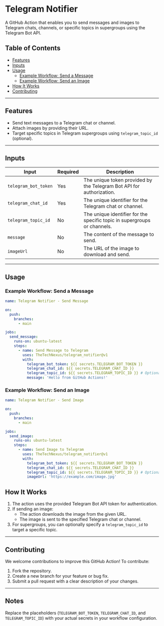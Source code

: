 # Telegram Notifier

A GitHub Action that enables you to send messages and images to Telegram chats, channels, or specific topics in supergroups using the Telegram Bot API.

## Table of Contents

- [Features](#features)
- [Inputs](#inputs)
- [Usage](#usage)
    - [Example Workflow: Send a Message](#example-workflow-send-a-message)
    - [Example Workflow: Send an Image](#example-workflow-send-an-image)
- [How It Works](#how-it-works)
- [Contributing](#contributing)

---

## Features

- Send text messages to a Telegram chat or channel.
- Attach images by providing their URL.
- Target specific topics in Telegram supergroups using `telegram_topic_id` (optional).

---

## Inputs

| Input               | Required | Description                                                                 |
|---------------------|----------|-----------------------------------------------------------------------------|
| `telegram_bot_token` | Yes      | The unique token provided by the Telegram Bot API for authorization.       |
| `telegram_chat_id`   | Yes      | The unique identifier for the Telegram chat or channel.                    |
| `telegram_topic_id`  | No       | The unique identifier for the specific topic in supergroups or channels.   |
| `message`            | No       | The content of the message to send.                                        |
| `imageUrl`           | No       | The URL of the image to download and send.                                 |

---

## Usage

### Example Workflow: Send a Message

```yaml
name: Telegram Notifier - Send Message

on:
  push:
    branches:
      - main

jobs:
  send_message:
    runs-on: ubuntu-latest
    steps:
      - name: Send Message to Telegram
        uses: TheTechNexus/telegram_notifier@v1
        with:
          telegram_bot_token: ${{ secrets.TELEGRAM_BOT_TOKEN }}
          telegram_chat_id: ${{ secrets.TELEGRAM_CHAT_ID }}
          telegram_topic_id: ${{ secrets.TELEGRAM_TOPIC_ID }} # Optional
          message: 'Hello from GitHub Actions!'
```

### Example Workflow: Send an Image

```yaml
name: Telegram Notifier - Send Image

on:
  push:
    branches:
      - main

jobs:
  send_image:
    runs-on: ubuntu-latest
    steps:
      - name: Send Image to Telegram
        uses: TheTechNexus/telegram_notifier@v1
        with:
          telegram_bot_token: ${{ secrets.TELEGRAM_BOT_TOKEN }}
          telegram_chat_id: ${{ secrets.TELEGRAM_CHAT_ID }}
          telegram_topic_id: ${{ secrets.TELEGRAM_TOPIC_ID }} # Optional
          imageUrl: 'https://example.com/image.jpg'
```
## How It Works

1. The action uses the provided Telegram Bot API token for authentication.
2. If sending an image:
    - The action downloads the image from the given URL.
    - The image is sent to the specified Telegram chat or channel.
3. For supergroups, you can optionally specify a `telegram_topic_id` to target a specific topic.

---

## Contributing

We welcome contributions to improve this GitHub Action! To contribute:

1. Fork the repository.
2. Create a new branch for your feature or bug fix.
3. Submit a pull request with a clear description of your changes.

---

## Notes

Replace the placeholders (`TELEGRAM_BOT_TOKEN`, `TELEGRAM_CHAT_ID`, and `TELEGRAM_TOPIC_ID`) with your actual secrets in your workflow configuration.